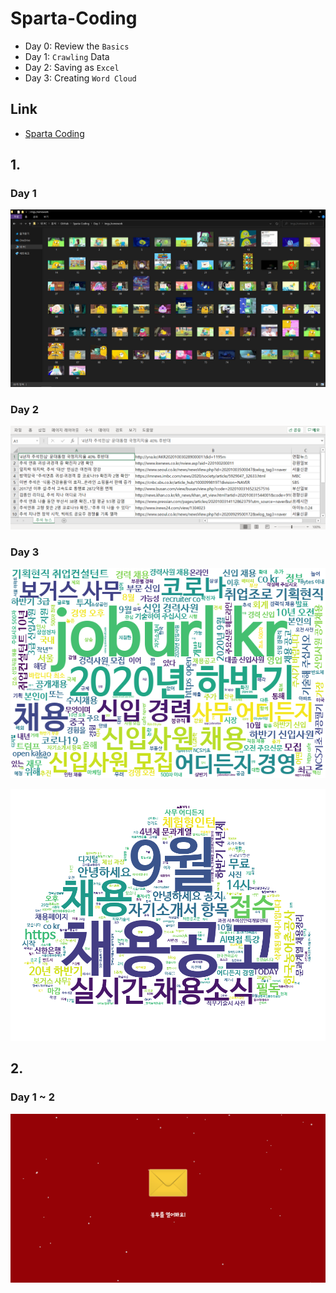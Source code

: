 # Sparta-Coding  

- Day 0: Review the `Basics`  
- Day 1: `Crawling` Data  
- Day 2: Saving as `Excel`  
- Day 3: Creating `Word Cloud`

## Link  

- [Sparta Coding](https://spartacodingclub.kr/)

## 1.  

### Day 1  
![](1_Day1_result.png)  

### Day 2  
![](1_Day2_result.png)  

### Day 3  
![](1_Day3_result.png)  

![](1_Day3_result_masked.png)  


## 2.  

### Day 1 ~ 2  
![](demo.gif)  
